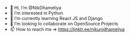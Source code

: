 - 👋 Hi, I’m @NikDhameliya
- 👀 I’m interested in Python 
- 🌱 I’m currently learning React JS and Django
- 💞️ I’m looking to collaborate on OpenSource Projects
- 📫 How to reach me => https://linktr.ee/nikunjdhameliya


